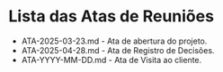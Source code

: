 # Lista das Atas de Reuniões

* ATA-2025-03-23.md - Ata de abertura do projeto.
* ATA-2025-04-28.md - Ata de Registro de Decisões.
* ATA-YYYY-MM-DD.md - Ata de Visita ao cliente.


